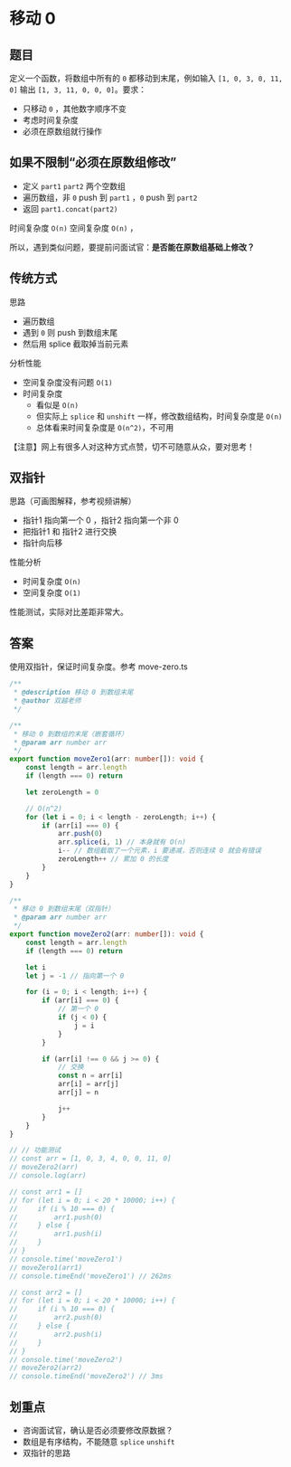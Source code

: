<!--
 * @Author: tuWei
 * @Date: 2022-05-19 18:28:38
 * @LastEditors: 
 * @LastEditTime: 2022-05-19 21:03:47
-->
# 移动 0

## 题目

定义一个函数，将数组中所有的 `0` 都移动到末尾，例如输入 `[1, 0, 3, 0, 11, 0]` 输出 `[1, 3, 11, 0, 0, 0]`。要求：
- 只移动 `0` ，其他数字顺序不变
- 考虑时间复杂度
- 必须在原数组就行操作

## 如果不限制“必须在原数组修改”

- 定义 `part1` `part2` 两个空数组
- 遍历数组，非 `0` push 到 `part1` ，`0` push 到 `part2`
- 返回 `part1.concat(part2)`

时间复杂度 `O(n)` 空间复杂度 `O(n)` ，

所以，遇到类似问题，要提前问面试官：**是否能在原数组基础上修改？**

## 传统方式

思路
- 遍历数组
- 遇到 `0` 则 push 到数组末尾
- 然后用 splice 截取掉当前元素

分析性能
- 空间复杂度没有问题 `O(1)`
- 时间复杂度
    - 看似是 `O(n)`
    - 但实际上 `splice` 和 `unshift` 一样，修改数组结构，时间复杂度是 `O(n)`
    - 总体看来时间复杂度是 `O(n^2)`，不可用

【注意】网上有很多人对这种方式点赞，切不可随意从众，要对思考！

## 双指针

思路（可画图解释，参考视频讲解）
- 指针1 指向第一个 0 ，指针2 指向第一个非 0
- 把指针1 和 指针2 进行交换
- 指针向后移

性能分析
- 时间复杂度 `O(n)`
- 空间复杂度 `O(1)`

性能测试，实际对比差距非常大。

## 答案

使用双指针，保证时间复杂度。参考 move-zero.ts

```ts
/**
 * @description 移动 0 到数组末尾
 * @author 双越老师
 */

/**
 * 移动 0 到数组的末尾（嵌套循环）
 * @param arr number arr
 */
export function moveZero1(arr: number[]): void {
    const length = arr.length
    if (length === 0) return

    let zeroLength = 0

    // O(n^2)
    for (let i = 0; i < length - zeroLength; i++) {
        if (arr[i] === 0) {
            arr.push(0)
            arr.splice(i, 1) // 本身就有 O(n)
            i-- // 数组截取了一个元素，i 要递减，否则连续 0 就会有错误
            zeroLength++ // 累加 0 的长度
        }
    }
}

/**
 * 移动 0 到数组末尾（双指针）
 * @param arr number arr
 */
export function moveZero2(arr: number[]): void {
    const length = arr.length
    if (length === 0) return

    let i
    let j = -1 // 指向第一个 0

    for (i = 0; i < length; i++) {
        if (arr[i] === 0) {
            // 第一个 0
            if (j < 0) {
                j = i
            }
        }

        if (arr[i] !== 0 && j >= 0) {
            // 交换
            const n = arr[i]
            arr[i] = arr[j]
            arr[j] = n

            j++
        }
    }
}

// // 功能测试
// const arr = [1, 0, 3, 4, 0, 0, 11, 0]
// moveZero2(arr)
// console.log(arr)

// const arr1 = []
// for (let i = 0; i < 20 * 10000; i++) {
//     if (i % 10 === 0) {
//         arr1.push(0)
//     } else {
//         arr1.push(i)
//     }
// }
// console.time('moveZero1')
// moveZero1(arr1)
// console.timeEnd('moveZero1') // 262ms

// const arr2 = []
// for (let i = 0; i < 20 * 10000; i++) {
//     if (i % 10 === 0) {
//         arr2.push(0)
//     } else {
//         arr2.push(i)
//     }
// }
// console.time('moveZero2')
// moveZero2(arr2)
// console.timeEnd('moveZero2') // 3ms
```

## 划重点

- 咨询面试官，确认是否必须要修改原数据？
- 数组是有序结构，不能随意 `splice` `unshift`
- 双指针的思路
